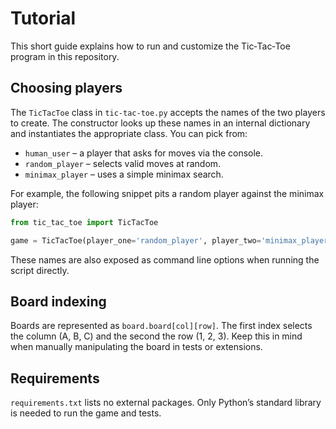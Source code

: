 # Tutorial

This short guide explains how to run and customize the Tic‑Tac‑Toe program in this repository.

## Choosing players

The `TicTacToe` class in `tic-tac-toe.py` accepts the names of the two players to create. The constructor looks up these names in an internal dictionary and instantiates the appropriate class. You can pick from:

- `human_user` – a player that asks for moves via the console.
- `random_player` – selects valid moves at random.
- `minimax_player` – uses a simple minimax search.

For example, the following snippet pits a random player against the minimax player:

```python
from tic_tac_toe import TicTacToe

game = TicTacToe(player_one='random_player', player_two='minimax_player')
```

These names are also exposed as command line options when running the script directly.

## Board indexing

Boards are represented as `board.board[col][row]`. The first index selects the column (A, B, C) and the second the row (1, 2, 3). Keep this in mind when manually manipulating the board in tests or extensions.

## Requirements

`requirements.txt` lists no external packages. Only Python’s standard library is needed to run the game and tests.
